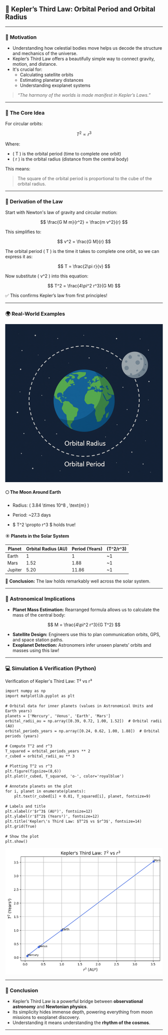 

## 🌌 **Kepler’s Third Law: Orbital Period and Orbital Radius**

---

### 🎯 **Motivation**

- Understanding how celestial bodies move helps us decode the structure and mechanics of the universe.
- Kepler’s Third Law offers a beautifully simple way to connect gravity, motion, and distance.
- It's crucial for:
  - Calculating satellite orbits
  - Estimating planetary distances
  - Understanding exoplanet systems

> *“The harmony of the worlds is made manifest in Kepler’s Laws.”*

---

### 📐 **The Core Idea**

For circular orbits:

$$
T^2 \propto r^3
$$

Where:
- \( T \) is the orbital period (time to complete one orbit)
- \( r \) is the orbital radius (distance from the central body)

This means:
> The square of the orbital period is proportional to the cube of the orbital radius.

---

### 🧮 **Derivation of the Law**

Start with Newton's law of gravity and circular motion:

$$
\frac{G M m}{r^2} = \frac{m v^2}{r}
$$

This simplifies to:

$$
v^2 = \frac{G M}{r}
$$

The orbital period \( T \) is the time it takes to complete one orbit, so we can express it as:

$$
T = \frac{2\pi r}{v}
$$

Now substitute \( v^2 \) into this equation:

$$
T^2 = \frac{4\pi^2 r^3}{G M}
$$

✅ This confirms Kepler’s law from first principles!

---

### 🌍 **Real-World Examples**

![alt text](image.png)

#### 🌕 The Moon Around Earth
- Radius: \( 3.84 \times 10^8 \, \text{m} \)  
- Period: ~27.3 days  

- $ T^2 \propto r^3 $ holds true!
  

#### ☀️ Planets in the Solar System

| Planet   | Orbital Radius (AU) | Period (Years) | \(T^2/r^3\) |
|----------|----------------------|----------------|-------------|
| Earth    | 1                    | 1              | ~1          |
| Mars     | 1.52                 | 1.88           | ~1          |
| Jupiter  | 5.20                 | 11.86          | ~1          |

🌟 **Conclusion:** The law holds remarkably well across the solar system.

---

### 🔭 **Astronomical Implications**

- **Planet Mass Estimation:** Rearranged formula allows us to calculate the mass of the central body:

$$
M = \frac{4\pi^2 r^3}{G T^2}
$$

- **Satellite Design:** Engineers use this to plan communication orbits, GPS, and space station paths.
- **Exoplanet Detection:** Astronomers infer unseen planets’ orbits and masses using this law!

---

### 💻 **Simulation & Verification (Python)**

Verification of Kepler's Third Law: T² vs r³
```
import numpy as np
import matplotlib.pyplot as plt

# Orbital data for inner planets (values in Astronomical Units and Earth years)
planets = ['Mercury', 'Venus', 'Earth', 'Mars']
orbital_radii_au = np.array([0.39, 0.72, 1.00, 1.52])  # Orbital radii (AU)
orbital_periods_years = np.array([0.24, 0.62, 1.00, 1.88])  # Orbital periods (years)

# Compute T^2 and r^3
T_squared = orbital_periods_years ** 2
r_cubed = orbital_radii_au ** 3

# Plotting T^2 vs r^3
plt.figure(figsize=(8,6))
plt.plot(r_cubed, T_squared, 'o-', color='royalblue')

# Annotate planets on the plot
for i, planet in enumerate(planets):
    plt.text(r_cubed[i] + 0.01, T_squared[i], planet, fontsize=9)

# Labels and title
plt.xlabel(r'$r^3$ (AU³)', fontsize=12)
plt.ylabel(r'$T^2$ (Years²)', fontsize=12)
plt.title('Kepler\'s Third Law: $T^2$ vs $r^3$', fontsize=14)
plt.grid(True)

# Show the plot
plt.show()

```

![alt text](image-7.png)






---

### 🌠 **Conclusion**

- Kepler’s Third Law is a powerful bridge between **observational astronomy** and **Newtonian physics**.
- Its simplicity hides immense depth, powering everything from moon missions to exoplanet discovery.
- Understanding it means understanding the **rhythm of the cosmos**.

---



